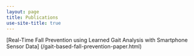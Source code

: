 ```yaml
---
layout: page
title: Publications
use-site-title: true
---
```


[Real-Time Fall Prevention using Learned Gait Analysis with Smartphone Sensor Data] (/gait-based-fall-prevention-paper.html)
